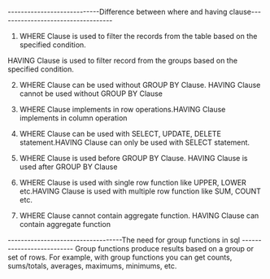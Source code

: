 ----------------------------Difference between where and having clause-----------------------------------

1. WHERE Clause is used to filter the records from the table based on the specified condition.

HAVING Clause is used to filter record from the groups based on the specified condition.

2. WHERE Clause can be used without GROUP BY Clause. HAVING Clause cannot be used without GROUP BY Clause
3. WHERE Clause implements in row operations.HAVING Clause implements in column operation

4. WHERE Clause can be used with SELECT, UPDATE, DELETE statement.HAVING Clause can only be used with SELECT statement.

5. WHERE Clause is used before GROUP BY Clause. HAVING Clause is used after GROUP BY Clause

6. WHERE Clause is used with single row function like UPPER, LOWER etc.HAVING Clause is used with multiple row function like SUM, COUNT etc.

7. WHERE Clause cannot contain aggregate function. HAVING Clause can contain aggregate function

-----------------------------------The need for group functions in sql --------------------------
Group functions produce results based on a group or set of rows. For example, with group functions you can get counts, sums/totals, averages, maximums, minimums, etc.
